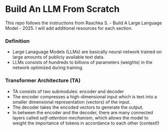 # Build An LLM From Scratch

This repo follows the instructions from Raschka S. - Build A Large Language Model - 2025. I will add additional resources for each section.

### Definition

- Large Lanaguage Models (LLMs) are basically neural network trained on large amounts of publicly available text data.
- LLMs consists of hundreds to billions of parameters (weights) in the network optimized during training.

### Transformer Architecture (TA)

- TA consists of two submodules: encoder and decoder
- The encoder compresses a high-dimensional input which is text into a smaller dimensional representation (vectors) of the input.
- The decoder takes the encoded vectors to generate the output.
- In between the encoder and the decoder, there are many connected layers called _self-attention mechanism_, which allows the model to weight the importance of tokens in accordance to each other (context!)
